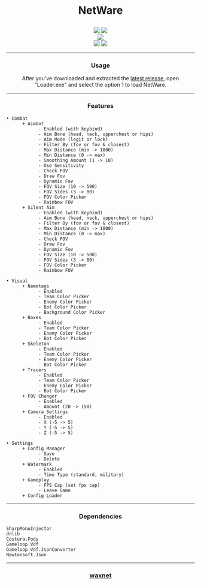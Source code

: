 # <p align="center"> NetWare </p>
<p align= "center">
  <img src="https://img.shields.io/github/last-commit/waxnet/NetWare">
  <img src="https://img.shields.io/github/license/waxnet/NetWare">
  <br>
  <img src="https://img.shields.io/github/downloads/waxnet/NetWare/total.svg">
  <br>
  <img src="https://img.shields.io/github/stars/waxnet/NetWare">
  <img src="https://img.shields.io/github/forks/waxnet/NetWare">
</p>

---

### <p align="center">Usage</p>
<p align="center">
After you've downloaded and extracted the <a href="https://github.com/waxnet/NetWare/releases/latest">latest release</a>, open 
"Loader.exe" and select the option 1 to load NetWare.
</p>

---

### <p align="center">Features</p>

```
• Combat
      + Aimbot
            - Enabled (with keybind)
            - Aim Bone (head, neck, upperchest or hips)
            - Aim Mode (legit or lock)
            - Filter By (fov or fov & closest)
            - Max Distance (min -> 1000)
            - Min Distance (0 -> max)
            - Smoothing Amount (1 -> 10)
            - Use Sensitivity
            - Check FOV
            - Draw Fov
            - Dynamic Fov
            - FOV Size (10 -> 500)
            - FOV Sides (3 -> 80)
            - FOV Color Picker
            - Rainbow FOV
      + Silent Aim
            - Enabled (with keybind)
            - Aim Bone (head, neck, upperchest or hips)
            - Filter By (fov or fov & closest)
            - Max Distance (min -> 1000)
            - Min Distance (0 -> max)
            - Check FOV
            - Draw Fov
            - Dynamic Fov
            - FOV Size (10 -> 500)
            - FOV Sides (3 -> 80)
            - FOV Color Picker
            - Rainbow FOV

• Visual
      + Nametags
            - Enabled
            - Team Color Picker
            - Enemy Color Picker
            - Bot Color Picker
            - Background Color Picker
      + Boxes
            - Enabled
            - Team Color Picker
            - Enemy Color Picker
            - Bot Color Picker
      + Skeleton
            - Enabled
            - Team Color Picker
            - Enemy Color Picker
            - Bot Color Picker
      + Tracers
            - Enabled
            - Team Color Picker
            - Enemy Color Picker
            - Bot Color Picker
      + FOV Changer
            - Enabled
            - Amount (20 -> 150)
      + Camera Settings
            - Enabled
            - X (-5 -> 5)
            - Y (-5 -> 5)
            - Z (-5 -> 5)

• Settings
      + Config Manager
            - Save
            - Delete
      + Watermark
            - Enabled
            - Time Type (standard, military)
      + Gameplay
            - FPS Cap (set fps cap)
            - Leave Game
      + Config Loader
```

---

### <p align="center">Dependencies</p>
```
SharpMonoInjector
dnlib
Costura.Fody
Gameloop.Vdf
Gameloop.Vdf.JsonConverter
Newtonsoft.Json
```

---

### <p align="center"><a href="https://github.com/waxnet">waxnet</a></p>
